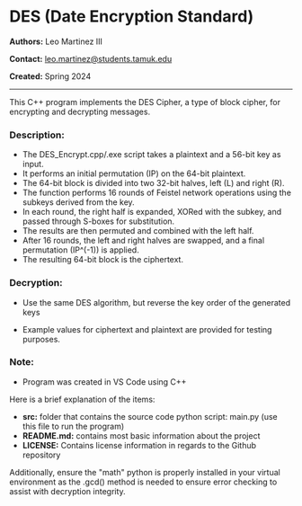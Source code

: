 # DES (Date Encryption Standard)

**Authors:** Leo Martinez III

**Contact:** [leo.martinez@students.tamuk.edu](mailto:leo.martinez@students.tamuk.edu)

**Created:** Spring 2024

---

This C++ program implements the DES Cipher, a type of block cipher, for encrypting and decrypting messages.

### Description:

- The DES_Encrypt.cpp/.exe script takes a plaintext and a 56-bit key as input. 
- It performs an initial permutation (IP) on the 64-bit plaintext. 
- The 64-bit block is divided into two 32-bit halves, left (L) and right (R). 
- The function performs 16 rounds of Feistel network operations using the subkeys derived from 
the key. 
- In each round, the right half is expanded, XORed with the subkey, and passed through S-boxes 
for substitution. 
- The results are then permuted and combined with the left half. 
- After 16 rounds, the left and right halves are swapped, and a final permutation (IP^(-1)) is 
applied. 
- The resulting 64-bit block is the ciphertext.
  
### Decryption:

- Use the same DES algorithm, but reverse the key order of the generated keys

- Example values for ciphertext and plaintext are provided for testing purposes.

### Note:

- Program was created in VS Code using C++


Here is a brief explanation of the items:
- **src:** folder that contains the source code python script: main.py (use this file to run the program)
- **README.md:** contains most basic information about the project
- **LICENSE:** Contains license information in regards to the Github repository

Additionally, ensure the "math" python is properly installed in your virtual environment as the .gcd() method is needed to ensure error checking to assist with decryption integrity.
